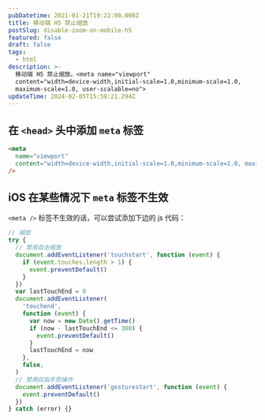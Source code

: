 ```yaml
---
pubDatetime: 2021-01-21T19:22:00.000Z
title: 移动端 H5 禁止缩放
postSlug: disable-zoom-on-mobile-h5
featured: false
draft: false
tags:
  - html
description: >-
  移动端 H5 禁止缩放。<meta name="viewport"
  content="width=device-width,initial-scale=1.0,minimum-scale=1.0,
  maximum-scale=1.0, user-scalable=no">
updateTime: 2024-02-05T15:59:21.294Z
---
```


## 在 `<head>` 头中添加 `meta` 标签

```html
<meta
  name="viewport"
  content="width=device-width,initial-scale=1.0,minimum-scale=1.0, maximum-scale=1.0, user-scalable=no"
/>
```

## iOS 在某些情况下 `meta` 标签不生效

`<meta />` 标签不生效的话，可以尝试添加下边的 js 代码：

```javascript
// 缩放
try {
  // 禁用双击缩放
  document.addEventListener('touchstart', function (event) {
    if (event.touches.length > 1) {
      event.preventDefault()
    }
  })
  var lastTouchEnd = 0
  document.addEventListener(
    'touchend',
    function (event) {
      var now = new Date().getTime()
      if (now - lastTouchEnd <= 300) {
        event.preventDefault()
      }
      lastTouchEnd = now
    },
    false,
  )
  // 禁用双指手势操作
  document.addEventListener('gesturestart', function (event) {
    event.preventDefault()
  })
} catch (error) {}
```
